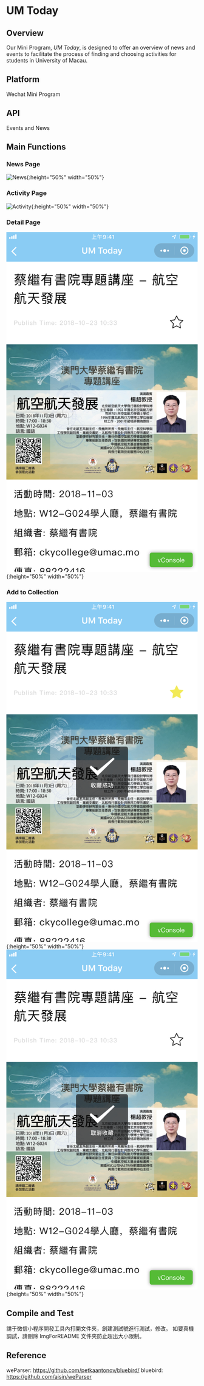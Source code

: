 # UM Today

## Overview

Our Mini Program, *UM Today*, is designed to offer an overview of news and events to facilitate the process of finding and choosing activities for students in University of Macau.

## Platform

Wechat Mini Program

## API

Events and News

## Main Functions

### News Page

![News](ImgForREADME/IMG_5029.PNG){:height="50%" width="50%"}

### Activity Page

![Activity](ImgForREADME/IMG_5025.PNG){:height="50%" width="50%"}

### Detail Page

![Detail](ImgForREADME/IMG_5026.PNG){:height="50%" width="50%"}

### Add to Collection

![add](ImgForREADME/IMG_5027.PNG){:height="50%" width="50%"}
![Del](ImgForREADME/IMG_5028.PNG){:height="50%" width="50%"}

## Compile and Test

請于微信小程序開發工具內打開文件夾，創建測試號進行測試，修改。
如要真機調試，請刪除 ImgForREADME 文件夾防止超出大小限制。

## Reference
weParser: https://github.com/petkaantonov/bluebird/
bluebird: https://github.com/aisin/weParser